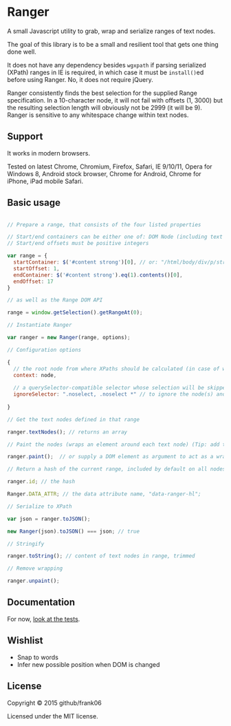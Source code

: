 # Ranger

A small Javascript utility to grab, wrap and serialize ranges of text nodes.

The goal of this library is to be a small and resilient tool that gets one thing done well.

It does not have any dependency besides `wgxpath` if parsing serialized (XPath) ranges in IE is required, in which case it must be `install()`ed before using Ranger. No, it does not require jQuery.

Ranger consistently finds the best selection for the supplied Range specification. In a 10-character node, it will not fail with offsets (1, 3000) but the resulting selection length will obviously not be 2999 (it will be 9). Ranger is sensitive to any whitespace change within text nodes.

## Support

It works in modern browsers.

Tested on latest Chrome, Chromium, Firefox, Safari, IE 9/10/11, Opera for Windows 8, Android stock browser, Chrome for Android, Chrome for iPhone, iPad mobile Safari.

## Basic usage

```js

// Prepare a range, that consists of the four listed properties

// Start/end containers can be either one of: DOM Node (including text nodes) or an XPath to the element
// Start/end offsets must be positive integers

var range = {
  startContainer: $('#content strong')[0], // or: "/html/body/div/p/strong"
  startOffset: 1,
  endContainer: $('#content strong').eq(1).contents()[0],
  endOffset: 17
}

// as well as the Range DOM API

range = window.getSelection().getRangeAt(0);

// Instantiate Ranger

var ranger = new Ranger(range, options);

// Configuration options

{
  // the root node from where XPaths should be calculated (in case of working with an iframe, supply the new document)
  context: node,
  
  // a querySelector-compatible selector whose selection will be skipped when serializing
  ignoreSelector: ".noselect, .noselect *" // to ignore the node(s) and all their children
  
} 

// Get the text nodes defined in that range

ranger.textNodes(); // returns an array

// Paint the nodes (wraps an element around each text node) (Tip: add this CSS: .ranger-hl { background: rgba(255,255,10,0.5); } )

ranger.paint();  // or supply a DOM element as argument to act as a wrapper

// Return a hash of the current range, included by default on all nodes on a data-* attribute

ranger.id; // the hash

Ranger.DATA_ATTR; // the data attribute name, "data-ranger-hl";

// Serialize to XPath

var json = ranger.toJSON();

new Ranger(json).toJSON() === json; // true

// Stringify

ranger.toString(); // content of text nodes in range, trimmed

// Remove wrapping

ranger.unpaint();

```

## Documentation

For now, [look at the tests](https://github.com/frank06/ranger/blob/master/test/tests.js).

## Wishlist

 - Snap to words
 - Infer new possible position when DOM is changed

## License

Copyright © 2015 github/frank06

Licensed under the MIT license.